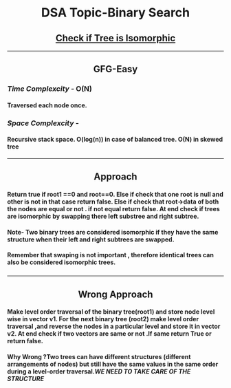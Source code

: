 <h1 align="center">DSA Topic-Binary Search</h1>
<h2 align="center"><a href="https://practice.geeksforgeeks.org/problems/check-if-tree-is-isomorphic/1">Check if Tree is Isomorphic</a></h2>
<hr>
<h2 align="center">GFG-Easy</h2>
<h3><em>Time Complexcity - </em><strong>O(N)</strong></h3>
<h4>Traversed each node once.</h4>
<h3><em>Space Complexcity - </em><strong></strong></h3>
<h4>Recursive stack space. O(log(n)) in case of balanced tree. O(N) in skewed tree</h4>
<hr>
<h2 align="center">Approach</h2>
<h4>Return true if root1 ==0 and root==0. Else if check that one root is null and other is not in that case return false. Else if check that root->data of both the nodes are equal or not . if not equal return false. At end check if trees are isomorphic by swapping there left substree and right subtree.</h4>
<h4>Note- Two binary trees are considered isomorphic if they have the same structure when their left and right subtrees are swapped.</h4>
<h4>Remember that swaping is not important , therefore identical trees can also be considered isomorphic trees.</h4>
<h3>
<hr>
<h2 align="center">Wrong Approach</h2>
<h4>Make level order traversal of the binary tree(root1) and store node level wise in vector v1. For the next binary tree (root2) make level order traversal ,and reverse the nodes in a particular level and store it in vector v2. At end check if two vectors are same or not .If same return True or return false.</h4>
<h4><strong>Why Wrong ?</strong>Two trees can have different structures (different arrangements of nodes) but still have the same values in the same order during a level-order traversal.<strong><em>WE NEED TO TAKE CARE OF THE STRUCTURE</em></strong></h4>
